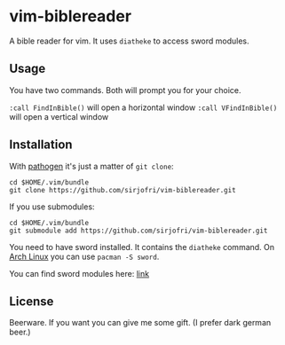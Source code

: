 vim-biblereader
===============

A bible reader for vim. It uses `diatheke` to access sword modules.

Usage
-----

You have two commands. Both will prompt you for your choice.

`:call FindInBible()` will open a horizontal window
`:call VFindInBible()` will open a vertical window

Installation
------------

With [pathogen][] it's just a matter of `git clone`:

	cd $HOME/.vim/bundle
	git clone https://github.com/sirjofri/vim-biblereader.git

If you use submodules:

	cd $HOME/.vim/bundle
	git submodule add https://github.com/sirjofri/vim-biblereader.git

You need to have sword installed. It contains the `diatheke` command. On [Arch Linux][]
you can use `pacman -S sword`.

You can find sword modules here: [link][sword]

License
-------

Beerware. If you want you can give me some gift. (I prefer dark german beer.)


[pathogen]: https://github.com/tpope/vim-pathogen/
[Arch Linux]: https://www.archlinux.org/
[sword]: http://crosswire.org/sword/modules/
